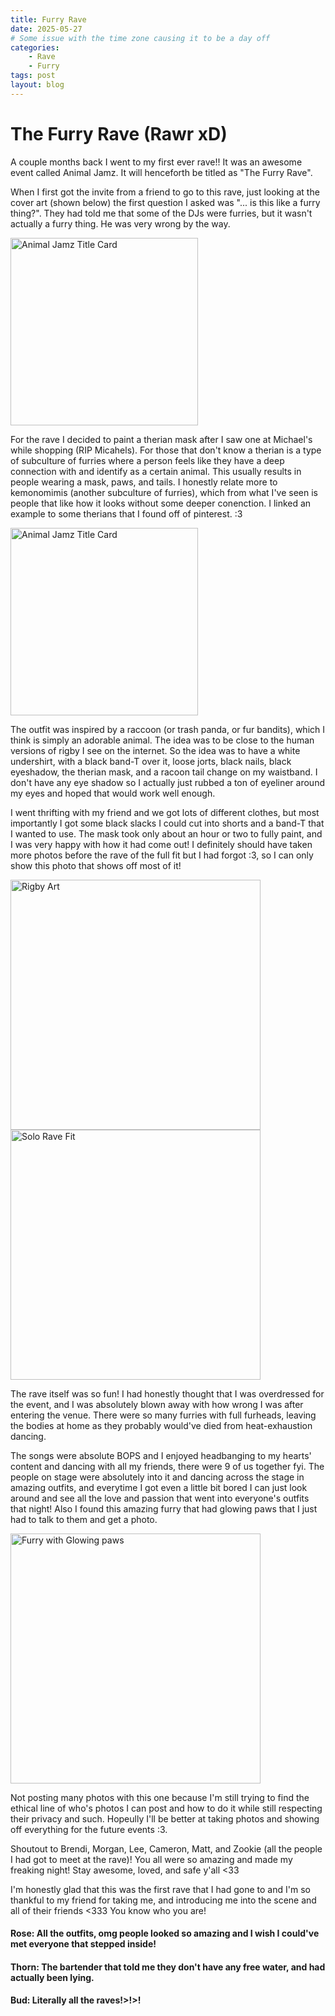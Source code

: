 ```yaml
---
title: Furry Rave
date: 2025-05-27
# Some issue with the time zone causing it to be a day off
categories:
    - Rave
    - Furry
tags: post
layout: blog
---
```

# The Furry Rave (Rawr xD)

A couple months back I went to my first ever rave!! It was an awesome event called Animal Jamz. It will henceforth be titled as "The Furry Rave".

When I first got the invite from a friend to go to this rave, just looking at the cover art (shown below) the first question I asked was "... is this like a furry thing?". They had told me that some of the DJs were furries, but it wasn't actually a furry thing. He was very wrong by the way.

<img src="/assets/images/animalJamzTitle.jpg" alt="Animal Jamz Title Card" width="300" />

For the rave I decided to paint a therian mask after I saw one at Michael's while shopping (RIP Micahels). For those that don't know a therian is a type of subculture of furries where a person feels like they have a deep connection with and identify as a certain animal. This usually results in people wearing a mask, paws, and tails. I honestly relate more to kemonomimis (another subculture of furries), which from what I've seen is people that like how it looks without some deeper conenction. I linked an example to some therians that I found off of pinterest. :3

<img src="/assets/images/TherianExamplePinterest.jpg" alt="Animal Jamz Title Card" width="300" />

The outfit was inspired by a raccoon (or trash panda, or fur bandits), which I think is simply an adorable animal. The idea was to be close to the human versions of rigby I see on the internet. So the idea was to have a white undershirt, with a black band-T over it, loose jorts, black nails, black eyeshadow, the therian mask, and a racoon tail change on my waistband. I don't have any eye shadow so I actually just rubbed a ton of eyeliner around my eyes and hoped that would work well enough.

I went thrifting with my friend and we got lots of different clothes, but most importantly I got some black slacks I could cut into shorts and a band-T that I wanted to use. The mask took only about an hour or two to fully paint, and I was very happy with how it had come out! I definitely should have taken more photos before the rave of the full fit but I had forgot :3, so I can only show this photo that shows off most of it!

<div class="img-row">
  <img src="/assets/images/rigbyArt.jpg" alt="Rigby Art" height="400" />
  <img src="/assets/images/soloFurryRaveFit.jpg" alt="Solo Rave Fit" height="400" />
</div>

The rave itself was so fun! I had honestly thought that I was overdressed for the event, and I was absolutely blown away with how wrong I was after entering the venue. There were so many furries with full furheads, leaving the bodies at home as they probably would've died from heat-exhaustion dancing.

The songs were absolute BOPS and I enjoyed headbanging to my hearts' content and dancing with all my friends, there were 9 of us together fyi. The people on stage were absolutely into it and dancing across the stage in amazing outfits, and everytime I got even a little bit bored I can just look around and see all the love and passion that went into everyone's outfits that night! Also I found this amazing furry that had glowing paws that I just had to talk to them and get a photo.

<img src="/assets/images/furryGlowing.jpg" alt="Furry with Glowing paws" height="400" />

Not posting many photos with this one because I'm still trying to find the ethical line of who's photos I can post and how to do it while still respecting their privacy and such. Hopeully I'll be better at taking photos and showing off everything for the future events :3.

Shoutout to Brendi, Morgan, Lee, Cameron, Matt, and Zookie (all the people I had got to meet at the rave)! You all were so amazing and made my freaking night! Stay awesome, loved, and safe y'all <33

I'm honestly glad that this was the first rave that I had gone to and I'm so thankful to my friend for taking me, and introducing me into the scene and all of their friends <333 You know who you are!

#### Rose: All the outfits, omg people looked so amazing and I wish I could've met everyone that stepped inside!
#### Thorn: The bartender that told me they don't have any free water, and had actually been lying.
#### Bud: Literally all the raves!>!>! 
